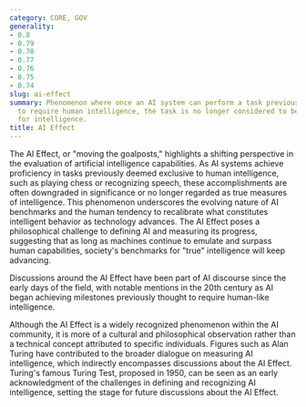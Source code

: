 ```yaml
---
category: CORE, GOV
generality:
- 0.8
- 0.79
- 0.78
- 0.77
- 0.76
- 0.75
- 0.74
slug: ai-effect
summary: Phenomenon where once an AI system can perform a task previously thought
  to require human intelligence, the task is no longer considered to be a benchmark
  for intelligence.
title: AI Effect
---
```


The AI Effect, or "moving the goalposts," highlights a shifting perspective in the evaluation of artificial intelligence capabilities. As AI systems achieve proficiency in tasks previously deemed exclusive to human intelligence, such as playing chess or recognizing speech, these accomplishments are often downgraded in significance or no longer regarded as true measures of intelligence. This phenomenon underscores the evolving nature of AI benchmarks and the human tendency to recalibrate what constitutes intelligent behavior as technology advances. The AI Effect poses a philosophical challenge to defining AI and measuring its progress, suggesting that as long as machines continue to emulate and surpass human capabilities, society's benchmarks for "true" intelligence will keep advancing.

Discussions around the AI Effect have been part of AI discourse since the early days of the field, with notable mentions in the 20th century as AI began achieving milestones previously thought to require human-like intelligence.

Although the AI Effect is a widely recognized phenomenon within the AI community, it is more of a cultural and philosophical observation rather than a technical concept attributed to specific individuals. Figures such as Alan Turing have contributed to the broader dialogue on measuring AI intelligence, which indirectly encompasses discussions about the AI Effect. Turing's famous Turing Test, proposed in 1950, can be seen as an early acknowledgment of the challenges in defining and recognizing AI intelligence, setting the stage for future discussions about the AI Effect.